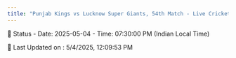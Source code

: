 ```yaml
---
title: "Punjab Kings vs Lucknow Super Giants, 54th Match - Live Cricket Score"
--- 
```


📑 Status - Date: 2025-05-04 - Time: 07:30:00 PM (Indian Local Time)

📝 Last Updated on : 5/4/2025, 12:09:53 PM  

